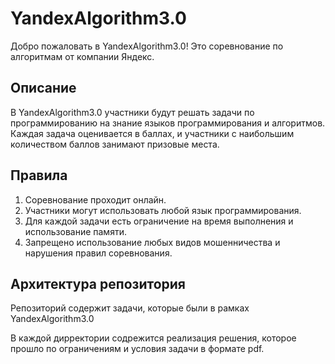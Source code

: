 # YandexAlgorithm3.0

Добро пожаловать в YandexAlgorithm3.0! Это соревнование по алгоритмам от компании Яндекс.

## Описание

В YandexAlgorithm3.0 участники будут решать задачи по программированию на знание языков программирования и алгоритмов. Каждая задача оценивается в баллах, и участники с наибольшим количеством баллов занимают призовые места.

## Правила

1.  Соревнование проходит онлайн.
2.  Участники могут использовать любой язык программирования.
3.  Для каждой задачи есть ограничение на время выполнения и использование памяти.
4.  Запрещено использование любых видов мошенничества и нарушения правил соревнования.

## Архитектура репозитория
Репозиторий содержит задачи, которые были в рамках YandexAlgorithm3.0

В каждой дирректории содрежится реализация решения, которое прошло по ограничениям и условия задачи в формате pdf.
